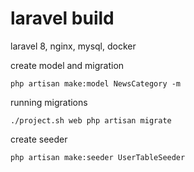 # laravel build

laravel 8, nginx, mysql, docker

create model and migration
```shell script
php artisan make:model NewsCategory -m
```

running migrations
```shell script
./project.sh web php artisan migrate
```

create seeder
```shell script
php artisan make:seeder UserTableSeeder
```